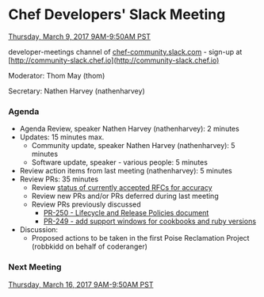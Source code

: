 # Chef Developers' Slack Meeting

[Thursday, March 9, 2017 9AM-9:50AM PST](http://everytimezone.com/#2017-3-9,300,cn3)

developer-meetings channel of [chef-community.slack.com](http://chef-community.slack.com) - sign-up at [http://community-slack.chef.io](http://community-slack.chef.io)

Moderator:  Thom May (thom)

Secretary:  Nathen Harvey (nathenharvey)

### Agenda
* Agenda Review, speaker Nathen Harvey (nathenharvey): 2 minutes
* Updates: 15 minutes max.
  * Community update, speaker Nathen Harvey (nathenharvey): 5 minutes
  * Software update, speaker - various people: 5 minutes
* Review action items from last meeting (nathenharvey): 5 minutes
* Review PRs:  35 minutes
  * Review [status of currently accepted RFCs for accuracy](https://chef.github.io/chef-rfc/)
  * Review new PRs and/or PRs deferred during last meeting
  * Review PRs previously discussed
    * [PR-250 - Lifecycle and Release Policies document](https://github.com/chef/chef-rfc/pull/250)
    * [PR-249 - add support windows for cookbooks and ruby versions](https://github.com/chef/chef-rfc/pull/249)
* Discussion:
  * Proposed actions to be taken in the first Poise Reclamation Project (robbkidd on behalf of coderanger)

### Next Meeting

[Thursday, March 16, 2017 9AM-9:50AM PST](http://everytimezone.com/#2017-3-16,300,cn3)
